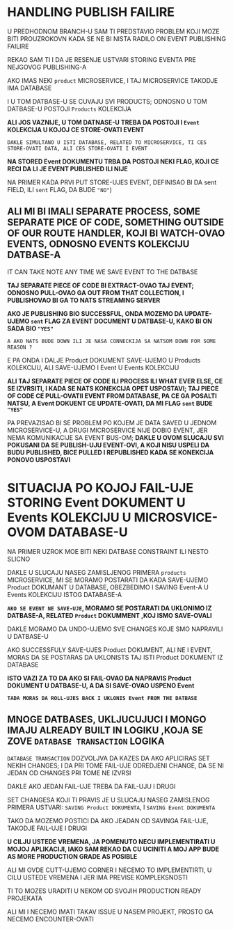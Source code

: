 # HANDLING PUBLISH FAILIRE

U PREDHODNOM BRANCH-U SAM TI PREDSTAVIO PROBLEM KOJI MOZE BITI PROUZROKOVN KADA SE NE BI NISTA RADILO ON EVENT PUBLISHING FAILIRE

REKAO SAM TI I DA JE RESENJE USTVARI STORING EVENTA PRE NEJGOVOG PUBLISHING-A 

AKO IMAS NEKI `product` MICROSERVICE, I TAJ MICROSERVICE TAKODJE IMA DATABASE

I U TOM DATBASE-U SE CUVAJU SVI PRODUCTS; ODNOSNO U TOM DATBASE-U POSTOJI `Products` KOLEKCIJA

**ALI JOS VAZNIJE, U TOM DATNASE-U TREBA DA POSTOJI I `Event` KOLEKCIJA U KOJOJ CE STORE-OVATI EVENT**

`DAKLE SIMULTANO U ISTI DATABASE, RELATED TO MICROSERVICE, TI CES STORE-OVATI DATA, ALI CES STORE-OVATI I EVENT`

**NA STORED Event DOKUMENTU TRBA DA POSTOJI NEKI FLAG, KOJI CE RECI DA LI JE EVENT PUBLISHED ILI NIJE**

NA PRIMER KADA PRVI PUT STORE-UJES EVENT, DEFINISAO BI DA sent FIELD, ILI `sent` FLAG, DA BUDE `"NO"`)

## ALI MI BI IMALI SEPARATE PROCESS, SOME SEPARATE PICE OF CODE, SOMETHING OUTSIDE OF OUR ROUTE HANDLER, KOJI BI WATCH-OVAO EVENTS, ODNOSNO EVENTS KOLEKCIJU DATBASE-A

IT CAN TAKE NOTE ANY TIME WE SAVE EVENT TO THE DATBASE

**TAJ SEPARATE PIECE OF CODE BI EXTRACT-OVAO TAJ EVENT; ODNOSNO PULL-OVAO GA OUT FROM THAT COLLECTION, I PUBLISHOVAO BI GA TO NATS STREAMING SERVER**

**AKO JE PUBLISHING BIO SUCCESSFUL, ONDA MOZEMO DA UPDATE-UJEMO `sent` FLAG ZA EVENT DOCUMENT U DATBASE-U, KAKO BI ON SADA BIO `"YES"`**

`A AKO NATS BUDE DOWN ILI JE NASA CONNECKIJA SA NATSOM DOWN FOR SOME REASON ?`

E PA ONDA I DALJE Product DOKUMENT SAVE-UJEMO U Products KOLEKCIJU, ALI SAVE-UJEMO I Event U Events KOLEKCIJU

**ALI TAJ SEPARATE PIECE OF CODE ILI PROCESS ILI WHAT EVER ELSE, CE SE IZVRSITI, I KADA SE NATS KONEKCIJA OPET USPOSTAVI; TAJ PIECE OF CODE CE PULL-OVATII EVENT FROM DATABASE, PA CE GA POSALTI NATSU, A Event DOKUENT CE UPDATE-OVATI, DA MI FLAG `sent` BUDE `"YES"`**

PA PREVAZISAO BI SE PROBLEM PO KOJEM JE DATA SAVED U JEDNOM MICROSERVICE-U, A DRUGI MICROSERVICE NIJE DOBIO EVENT, JER NEMA KOMUNIKACIJE SA EVENT BUS-OM; **DAKLE U OVOM SLUCAJU SVI POKUSANI DA SE PUBLISH-UJU EVENT-OVI, A KOJI NISU USPELI DA BUDU PUBLISHED, BICE PULLED I REPUBLISHED KADA SE KONEKCIJA PONOVO USPOSTAVI**

# SITUACIJA PO KOJOJ FAIL-UJE STORING Event DOKUMENT U Events KOLEKCIJU U MICROSVICE-OVOM DATABASE-U

NA PRIMER UZROK MOE BITI NEKI DATBASE CONSTRAINT ILI NESTO SLICNO

DAKLE U SLUCAJU NASEG ZAMISLJENOG PRIMERA `products` MICROSERVICE, MI SE MORAMO POSTARATI DA KADA SAVE-UJEMO Product DOKUMANT U DATABASE, OBEZBEDIMO I SAVING Event-A U Events KOLEKCIJU ISTOG DATABASE-A

**`AKO SE EVENT NE SAVE-UJE`, MORAMO SE POSTARATI DA UKLONIMO IZ DATBASE-A, RELATED `Product` DOKUMMENT ,KOJ ISMO SAVE-OVALI**

DAKLE MORAMO DA UNDO-UJEMO SVE CHANGES KOJE SMO NAPRAVILI U DATBASE-U

AKO SUCCESSFULY SAVE-UJES Product DOKUMENT, ALI NE I EVENT, MORAS DA SE POSTARAS DA UKLONISTS TAJ ISTI Product DOKUMENT IZ DATABASE

**ISTO VAZI ZA TO DA AKO SI FAIL-OVAO DA NAPRAVIS Product DOKUMENT U DATBASE-U, A DA SI SAVE-OVAO USPENO Event**

**`TADA MORAS DA ROLL-UJES BACK I UKLONIS Event FROM THE DATBASE`**

## MNOGE DATBASES, UKLJUCUJUCI I MONGO IMAJU ALREADY BUILT IN LOGIKU ,KOJA SE ZOVE `DATABASE TRANSACTION` LOGIKA

`DATABASE TRANSACTION` DOZVOLJVA DA KAZES DA AKO APLICIRAS SET NEKIH CHANGES; I DA PRI TOME FAIL-UJE ODREDJENI CHANGE, DA SE NI JEDAN OD CHANGES PRI TOME NE IZVRSI

DAKLE AKO JEDAN FAIL-UJE TREBA DA FAIL-UJU I DRUGI

SET CHANGESA KOJI TI PRAVIS JE U SLUCAJU NASEG ZAMISLENOG PRIMERA USTVARI: `SAVING Product DOKUMENTA`, I `SAVING Event DOKUMENTA`

TAKO DA MOZEMO POSTICI DA AKO JEADAN OD SAVINGA FAIL-UJE, TAKODJE FAIL-UJE I DRUGI

**U CILJU USTEDE VREMENA, JA POMENUTO NECU IMPLEMENTIRATI U MOJOJ APLIKACIJI, IAKO SAM REKAO DA CU UCINITI A MOJ APP BUDE AS MORE PRODUCTION GRADE AS POSIBLE**

ALI MI OVDE CUTT-UJEMO CORNER I NECEMO TO IMPLEMENTIRTI, U CILU USTEDE VREMENA I JER IMA PREVISE KOMPLEKSNOSTI

TI TO MOZES URADITI U NEKOM OD SVOJIH PRODUCTION READY PROJEKATA

ALI MI I NECEMO IMATI TAKAV ISSUE U NASEM PROJEKT, PROSTO GA NECEMO ENCOUNTER-OVATI
